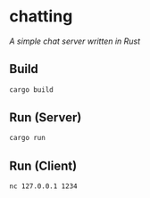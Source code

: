 # chatting

*A simple chat server written in Rust*

## Build

```bash
cargo build
```

## Run (Server)

```bash
cargo run
```

## Run (Client)

```bash
nc 127.0.0.1 1234
```
